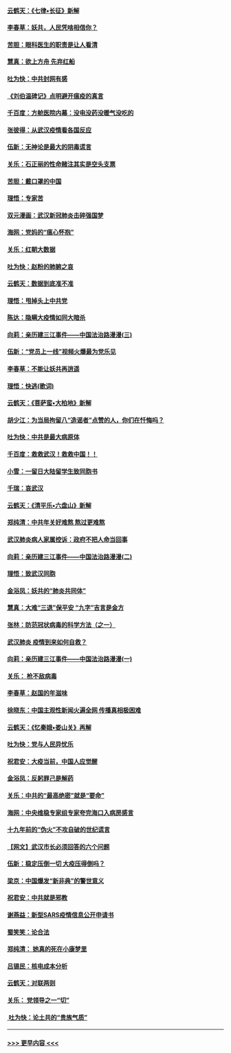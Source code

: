 #### [云鹤天：《七律▪长征》新解](../pages/nsc993/n11855479.md?t=02091822) 
#### [李春草：妖共，人民凭啥相信你？](../pages/nsc993/n11855196.md?t=02091822) 
#### [苦胆：眼科医生的职责是让人看清](../pages/nsc993/n11853840.md?t=02091822) 
#### [慧真：欲上方舟 先弃红船](../pages/nsc993/n11853483.md?t=02091822) 
#### [吐为快：中共封网有感](../pages/nsc993/n11852575.md?t=02091822) 
#### [《刘伯温碑记》点明避开瘟疫的真言](../pages/nsc993/n11852128.md?t=02091822) 
#### [千百度：方舱医院内幕：没电没药没暖气没吃的](../pages/nsc993/n11850211.md?t=02091822) 
#### [张彼得：从武汉疫情看各国反应](../pages/nsc993/n11850102.md?t=02091822) 
#### [伍新：无神论是最大的阴毒谎言](../pages/nsc993/n11846129.md?t=02091822) 
#### [关乐：石正丽的性命赌注其实是空头支票](../pages/nsc993/n11846109.md?t=02091822) 
#### [苦胆：戴口罩的中国](../pages/nsc993/n11845576.md?t=02091822) 
#### [理悟：专家苦](../pages/nsc993/n11845564.md?t=02091822) 
#### [双元漫画：武汉新冠肺炎击碎强国梦](../pages/nsc993/n11843320.md?t=02091822) 
#### [海网：党妈的“瘟心怀抱”](../pages/nsc993/n11840740.md?t=02091822) 
#### [关乐：红朝大数据](../pages/nsc993/n11840675.md?t=02091822) 
#### [吐为快：赵粉的肺腑之哀](../pages/nsc993/n11840618.md?t=02091822) 
#### [云鹤天：数据到底准不准](../pages/nsc993/n11840325.md?t=02091822) 
#### [理悟：甩掉头上中共党](../pages/nsc993/n11838826.md?t=02091822) 
#### [陈达：隐瞒大疫情如同大暗杀](../pages/nsc993/n11838771.md?t=02091822) 
#### [向莉：亲历建三江事件——中国法治路漫漫(三)](../pages/nsc993/n11831825.md?t=02091822) 
#### [伍新：“党员上一线”视频火爆最为党乐见](../pages/nsc993/n11838200.md?t=02091822) 
#### [李春草：不能让妖共再逍遥](../pages/nsc993/n11838102.md?t=02091822) 
#### [理悟：快逃(歌词)](../pages/nsc993/n11838083.md?t=02091822) 
#### [云鹤天：《菩萨蛮▪大柏地》新解](../pages/nsc993/n11838059.md?t=02091822) 
#### [胡少江：为当局拘留八“造谣者”点赞的人，你们在忏悔吗？](../pages/nsc993/n11836801.md?t=02091822) 
#### [吐为快：中共是最大病原体](../pages/nsc993/n11836748.md?t=02091822) 
#### [千百度：救救武汉！救救中国！！](../pages/nsc993/n11836145.md?t=02091822) 
#### [小雪：一留日大陆留学生致同胞书](../pages/nsc993/n11834624.md?t=02091822) 
#### [千瑞：哀武汉](../pages/nsc993/n11833647.md?t=02091822) 
#### [云鹤天：《清平乐▪六盘山》新解](../pages/nsc993/n11833611.md?t=02091822) 
#### [郑纯清：中共年关好难熬 熬过更难熬](../pages/nsc993/n11833489.md?t=02091822) 
#### [武汉肺炎病人家属控诉：政府不把人命当回事](../pages/nsc993/n11833205.md?t=02091822) 
#### [向莉：亲历建三江事件——中国法治路漫漫(二)](../pages/nsc993/n11829102.md?t=02091822) 
#### [理悟：致武汉同胞](../pages/nsc993/n11831522.md?t=02091822) 
#### [金浴凤：妖共的“肺炎共同体”](../pages/nsc993/n11829448.md?t=02091822) 
#### [慧真：大难“三退”保平安 “九字”吉言是金方](../pages/nsc993/n11829501.md?t=02091822) 
#### [张林：防范冠状病毒的科学方法（之一）](../pages/nsc993/n11828618.md?t=02091822) 
#### [武汉肺炎 疫情到来如何自救？](../pages/nsc993/n11827632.md?t=02091822) 
#### [向莉：亲历建三江事件——中国法治路漫漫(一)](../pages/nsc993/n11827190.md?t=02091822) 
#### [关乐： 枪不敌病毒](../pages/nsc993/n11826746.md?t=02091822) 
#### [李春草：赵国的年滋味](../pages/nsc993/n11826321.md?t=02091822) 
#### [徐晓东：中国主观性新闻火遍全网 传播真相极困难](../pages/nsc993/n11826508.md?t=02091822) 
#### [云鹤天：《忆秦娥▪娄山关》再解](../pages/nsc993/n11824682.md?t=02091822) 
#### [吐为快：党与人民异忧乐](../pages/nsc993/n11824660.md?t=02091822) 
#### [祝君安：大疫当前，中国人应觉醒](../pages/nsc993/n11821946.md?t=02091822) 
#### [金浴凤：反躬罪己是解药](../pages/nsc993/n11820280.md?t=02091822) 
#### [关乐：中共的“最高绝密”就是“要命”](../pages/nsc993/n11816946.md?t=02091822) 
#### [海网：中央维稳专家组专家夸完海口入病房感言](../pages/nsc993/n11815138.md?t=02091822) 
#### [十九年前的“伪火”不攻自破的世纪谎言](../pages/nsc993/n11813238.md?t=02091822) 
#### [【网文】武汉市长必须回答的六个问题](../pages/nsc993/n11813848.md?t=02091822) 
#### [伍新：稳定压倒一切 大疫压得倒吗？](../pages/nsc993/n11812634.md?t=02091822) 
#### [梁京：中国爆发“新非典”的警世意义](../pages/nsc993/n11812554.md?t=02091822) 
#### [祝君安：中共就是邪教](../pages/nsc993/n11812431.md?t=02091822) 
#### [谢燕益：新型SARS疫情信息公开申请书](../pages/nsc993/n11808840.md?t=02091822) 
#### [蜀笑笑：论合法](../pages/nsc993/n11808064.md?t=02091822) 
#### [郑纯清： 她真的死在小康梦里](../pages/nsc993/n11806623.md?t=02091822) 
#### [吕锡民：核电成本分析](../pages/nsc993/n11806284.md?t=02091822) 
#### [云鹤天：对联两则](../pages/nsc993/n11805957.md?t=02091822) 
#### [关乐： 党领导之一“切”](../pages/nsc993/n11804505.md?t=02091822) 
#### [ 吐为快：论土共的“贵族气质”](../pages/nsc993/n11804490.md?t=02091822) 

----
#### [ >>> 更早内容 <<< ](../indexes/nsc993-earlier.md)
